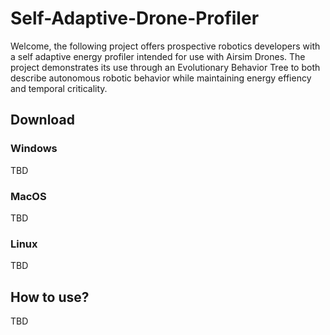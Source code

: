 # Self-Adaptive-Drone-Profiler
Welcome, the following project offers prospective robotics developers with a self adaptive energy profiler intended for use with Airsim Drones. The project demonstrates its use through an Evolutionary Behavior Tree to both describe autonomous robotic behavior while maintaining energy effiency and temporal criticality.

## Download

### Windows
TBD
### MacOS
TBD
### Linux
TBD

## How to use?
TBD
